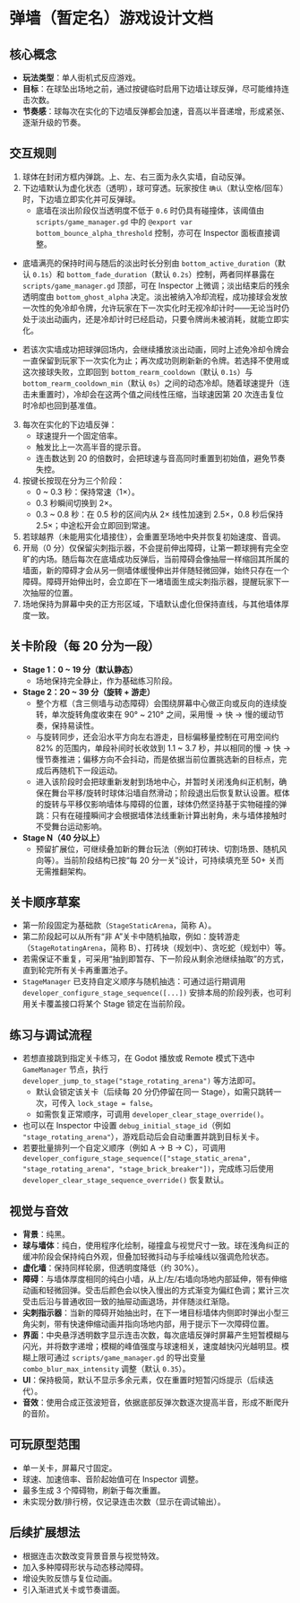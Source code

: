 # 弹墙（暂定名）游戏设计文档

## 核心概念

- **玩法类型**：单人街机式反应游戏。
- **目标**：在球坠出场地之前，通过按键临时启用下边墙让球反弹，尽可能维持连击次数。
- **节奏感**：球每次在实化的下边墙反弹都会加速，音高以半音递增，形成紧张、逐渐升级的节奏。

## 交互规则

1. 球体在封闭方框内弹跳。上、左、右三面为永久实墙，自动反弹。
2. 下边墙默认为虚化状态（透明），球可穿透。玩家按住 `确认`（默认空格/回车）时，下边墙立即实化并可反弹球。
   - 底墙在淡出阶段仅当透明度不低于 `0.6` 时仍具有碰撞体，该阈值由 `scripts/game_manager.gd` 中的 `@export var bottom_bounce_alpha_threshold` 控制，亦可在 Inspector 面板直接调整。

- 底墙满亮的保持时间与随后的淡出时长分别由 `bottom_active_duration`（默认 `0.1s`）和 `bottom_fade_duration`（默认 `0.2s`）控制，两者同样暴露在 `scripts/game_manager.gd` 顶部，可在 Inspector 上微调；淡出结束后的残余透明度由 `bottom_ghost_alpha` 决定。淡出被纳入冷却流程，成功接球会发放一次性的免冷却令牌，允许玩家在下一次实化时无视冷却计时——无论当时仍处于淡出动画内，还是冷却计时已经启动，只要令牌尚未被消耗，就能立即实化。

- 若该次实墙成功把球弹回场内，会继续播放淡出动画，同时上述免冷却令牌会一直保留到玩家下一次实化为止；再次成功则刷新新的令牌。若选择不使用或这次接球失败，立即回到 `bottom_rearm_cooldown`（默认 `0.1s`）与 `bottom_rearm_cooldown_min`（默认 `0s`）之间的动态冷却。随着球速提升（连击未重置时），冷却会在这两个值之间线性压缩，当球速因第 20 次连击复位时冷却也回到基准值。

3. 每次在实化的下边墙反弹：
   - 球速提升一个固定倍率。
   - 触发比上一次高半音的提示音。
   - 连击数达到 20 的倍数时，会把球速与音高同时重置到初始值，避免节奏失控。
4. 按键长按现在分为三个阶段：
   - 0 ~ 0.3 秒：保持常速（1×）。
   - 0.3 秒瞬间切换到 2×。
   - 0.3 ~ 0.8 秒：在 0.5 秒的区间内从 2× 线性加速到 2.5×，0.8 秒后保持 2.5×；中途松开会立即回到常速。
5. 若球越界（未能用实化墙接住），会重置至场地中央并恢复初始速度、音调。
6. 开局（0 分）仅保留尖刺指示器，不会提前伸出障碍，让第一颗球拥有完全空旷的内场。随后每次在底墙成功反弹后，当前障碍会像抽屉一样缩回其所属的墙面，新的障碍才会从另一侧墙体缓慢伸出并伴随轻微回弹，始终只存在一个障碍。障碍开始伸出时，会立即在下一堵墙面生成尖刺指示器，提醒玩家下一次抽屉的位置。
7. 场地保持为屏幕中央的正方形区域，下墙默认虚化但保持直线，与其他墙体厚度一致。

## 关卡阶段（每 20 分为一段）

- **Stage 1：0 ~ 19 分（默认静态）**
  - 场地保持完全静止，作为基础练习阶段。
- **Stage 2：20 ~ 39 分（旋转 + 游走）**
  - 整个方框（含三侧墙与动态障碍）会围绕屏幕中心做正向或反向的连续旋转，单次旋转角度收束在 90° ~ 210° 之间，采用慢 → 快 → 慢的缓动节奏，保持易读性。
  - 与旋转同步，还会沿水平方向左右游走，目标偏移量控制在可用空间约 82% 的范围内，单段补间时长收敛到 1.1 ~ 3.7 秒，并以相同的慢 → 快 → 慢节奏推进；偏移方向不会抖动，而是依据当前位置挑选新的目标点，完成后再随机下一段运动。
  - 进入该阶段时会把球重新发射到场地中心，并暂时关闭浅角纠正机制，确保在舞台平移/旋转时球体沿墙自然滑动；阶段退出后恢复默认设置。框体的旋转与平移仅影响墙体与障碍的位置，球体仍然坚持基于实物碰撞的弹跳：只有在碰撞瞬间才会根据墙体法线重新计算出射角，未与墙体接触时不受舞台运动影响。
- **Stage N（40 分以上）**
  - 预留扩展位，可继续叠加新的舞台玩法（例如打砖块、切割场景、随机风向等）。当前阶段结构已按“每 20 分一关”设计，可持续填充至 50+ 关而无需推翻架构。

## 关卡顺序草案

- 第一阶段固定为基础款（`StageStaticArena`，简称 A）。
- 第二阶段起可以从所有“非 A”关卡中随机抽取，例如：旋转游走（`StageRotatingArena`，简称 B）、打砖块（规划中）、贪吃蛇（规划中）等。
- 若需保证不重复，可采用“抽到即暂存、下一阶段从剩余池继续抽取”的方式，直到轮完所有关卡再重置池子。
- `StageManager` 已支持自定义顺序与随机抽选：可通过运行期调用 `developer_configure_stage_sequence([...])` 安排本局的阶段列表，也可利用关卡覆盖接口将某个 Stage 锁定在当前阶段。

## 练习与调试流程

- 若想直接跳到指定关卡练习，在 Godot 播放或 Remote 模式下选中 `GameManager` 节点，执行 `developer_jump_to_stage("stage_rotating_arena")` 等方法即可。
  - 默认会锁定该关卡（后续每 20 分仍停留在同一 Stage），如需只跳转一次，可传入 `lock_stage = false`。
  - 如需恢复正常顺序，可调用 `developer_clear_stage_override()`。
- 也可以在 Inspector 中设置 `debug_initial_stage_id`（例如 `"stage_rotating_arena"`），游戏启动后会自动重置并跳到目标关卡。
- 若要批量排列一个自定义顺序（例如 A → B → C），可调用 `developer_configure_stage_sequence(["stage_static_arena", "stage_rotating_arena", "stage_brick_breaker"])`，完成练习后使用 `developer_clear_stage_sequence_override()` 恢复默认。

## 视觉与音效

- **背景**：纯黑。
- **球与墙体**：纯白，使用程序化绘制，碰撞盒与视觉尺寸一致。球在浅角纠正的缓冲阶段会保持纯白外观，但叠加轻微抖动与手绘噪线以强调危险状态。
- **虚化墙**：保持同样轮廓，但透明度降低（约 30%）。
- **障碍**：与墙体厚度相同的纯白小墙，从上/左/右墙向场地内部延伸，带有伸缩动画和轻微回弹。受击后颜色会以快入慢出的方式渐变为偏红色调；累计三次受击后沿与普通收回一致的抽屉动画退场，并伴随淡红渐隐。
- **尖刺指示器**：当新的障碍开始抽出时，在下一堵目标墙体内侧即时弹出小型三角尖刺，带有快速伸缩动画并指向场地内部，用于提示下一次障碍位置。
- **界面**：中央悬浮透明数字显示连击次数，每次底墙反弹时屏幕产生短暂模糊与闪光，并将数字递增；模糊的峰值强度与球速相关，速度越快闪光越明显。模糊上限可通过 `scripts/game_manager.gd` 的导出变量 `combo_blur_max_intensity` 调整（默认 `0.35`）。
- **UI**：保持极简，默认不显示多余元素，仅在重置时短暂闪烁提示（后续迭代）。
- **音效**：使用合成正弦波短音，依据底部反弹次数逐次提高半音，形成不断爬升的音阶。

## 可玩原型范围

- 单一关卡，屏幕尺寸固定。
- 球速、加速倍率、音阶起始值可在 Inspector 调整。
- 最多生成 3 个障碍物，刷新于每次重置。
- 未实现分数/排行榜，仅记录连击次数（显示在调试输出）。

## 后续扩展想法

- 根据连击次数改变背景音景与视觉特效。
- 加入多种障碍形状与动态移动障碍。
- 增设失败反馈与复位动画。
- 引入渐进式关卡或节奏谱面。
